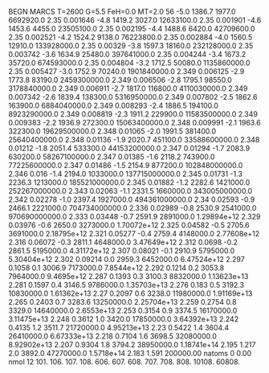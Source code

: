 BEGN
MARCS T=2600 G=5.5 FeH=0.0 MT=2.0
                  56
-5.0 1386.7 1977.0 6692920.0 2.35 0.001646 
-4.8 1419.2 3027.0 12633100.0 2.35 0.001901 
-4.6 1453.6 4455.0 23505100.0 2.35 0.002195 
-4.4 1488.6 6420.0 42709600.0 2.35 0.002521 
-4.2 1524.2 9138.0 76223800.0 2.35 0.002884 
-4.0 1560.5 12910.0 133928000.0 2.35 0.00329 
-3.8 1597.3 18160.0 232128000.0 2.35 0.003742 
-3.6 1634.9 25480.0 397641000.0 2.35 0.004244 
-3.4 1673.2 35720.0 674593000.0 2.35 0.004804 
-3.2 1712.5 50080.0 1135860000.0 2.35 0.005427 
-3.0 1752.9 70240.0 1901840000.0 2.349 0.006125 
-2.9 1773.8 83190.0 2459300000.0 2.349 0.006506 
-2.8 1795.1 98550.0 3178840000.0 2.349 0.006911 
-2.7 1817.0 116800.0 4110030000.0 2.349 0.007342 
-2.6 1839.4 138300.0 5316950000.0 2.349 0.007802 
-2.5 1862.6 163900.0 6884040000.0 2.349 0.008293 
-2.4 1886.5 194100.0 8923290000.0 2.349 0.008819 
-2.3 1911.2 229900.0 11583500000.0 2.349 0.009383 
-2.2 1936.9 272300.0 15063400000.0 2.348 0.009991 
-2.1 1963.6 322300.0 19629500000.0 2.348 0.01065 
-2.0 1991.5 381400.0 25640400000.0 2.348 0.01136 
-1.9 2020.7 451100.0 33588600000.0 2.348 0.01212 
-1.8 2051.4 533300.0 44153200000.0 2.347 0.01294 
-1.7 2083.9 630200.0 58267100000.0 2.347 0.01385 
-1.6 2118.2 743900.0 77225600000.0 2.347 0.01486 
-1.5 2154.9 877200.0 102848000000.0 2.346 0.016 
-1.4 2194.0 1033000.0 137715000000.0 2.345 0.01731 
-1.3 2236.3 1213000.0 185521000000.0 2.345 0.01882 
-1.2 2282.6 1421000.0 252267000000.0 2.343 0.02063 
-1.1 2331.5 1660000.0 343005000000.0 2.342 0.02278 
-1.0 2397.4 1927000.0 494361000000.0 2.34 0.02593 
-0.9 2466.1 2221000.0 704734000000.0 2.336 0.02989 
-0.8 2530.9 2541000.0 970690000000.0 2.333 0.03448 
-0.7 2591.9 2891000.0 1.29894e+12 2.329 0.03976 
-0.6 2650.0 3273000.0 1.70072e+12 2.325 0.04582 
-0.5 2705.6 3691000.0 2.18795e+12 2.321 0.05277 
-0.4 2759.4 4148000.0 2.77608e+12 2.316 0.06072 
-0.3 2811.1 4648000.0 3.47649e+12 2.312 0.0698 
-0.2 2861.5 5195000.0 4.31172e+12 2.307 0.08021 
-0.1 2910.9 5795000.0 5.30404e+12 2.302 0.09214 
0.0 2959.3 6452000.0 6.47524e+12 2.297 0.1058 
0.1 3006.9 7173000.0 7.8544e+12 2.292 0.1214 
0.2 3053.8 7964000.0 9.4695e+12 2.287 0.1393 
0.3 3100.3 8832000.0 1.13623e+13 2.281 0.1597 
0.4 3146.5 9786000.0 1.35703e+13 2.276 0.183 
0.5 3192.3 10830000.0 1.61362e+13 2.27 0.2097 
0.6 3238.0 11980000.0 1.91169e+13 2.265 0.2403 
0.7 3283.6 13250000.0 2.25704e+13 2.259 0.2754 
0.8 3329.0 14640000.0 2.6553e+13 2.253 0.3154 
0.9 3374.5 16170000.0 3.11475e+13 2.248 0.3612 
1.0 3420.0 17850000.0 3.64392e+13 2.242 0.4135 
1.2 3511.7 21720000.0 4.95213e+13 2.23 0.5422 
1.4 3604.4 26410000.0 6.67333e+13 2.218 0.7104 
1.6 3698.5 32080000.0 8.92902e+13 2.207 0.9304 
1.8 3794.2 38950000.0 1.18741e+14 2.195 1.217 
2.0 3892.0 47270000.0 1.5718e+14 2.183 1.591 
200000.00
natoms              0      0.00
nmol          12
          101.         106.       107.      108.         606.        607.        608.
          707.         708.       808.    10108.       60808.

